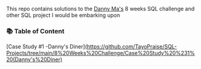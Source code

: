 This repo contains solutions to the [Danny Ma's](https://8weeksqlchallenge.com/) 8 weeks SQL challenge and other SQL project I would be embarking upon


### 📚 Table of Content
[Case Study #1 -Danny's Diner](https://github.com/TayoPraise/SQL-Projects/tree/main/8%20Weeks%20Challenge/Case%20Study%20%231%20(Danny's%20Diner)
